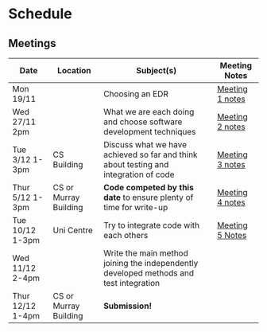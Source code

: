 # Schedule

## Meetings

| Date              | Location        | Subject(s)                                                                           | Meeting Notes                                  |
|-------------------|-----------------|--------------------------------------------------------------------------------------|------------------------------------------------|
| Mon 19/11         |                 | Choosing an EDR                                                                      | [Meeting 1 notes](./meeting_notes/meeting1.md) |
| Wed 27/11 2pm     |                 | What we are each doing and choose software development techniques                    | [Meeting 2 notes](./meeting_notes/meeting2.md) |
| Tue 3/12 1-3pm    | CS Building     | Discuss what we have achieved so far and think about testing and integration of code | [Meeting 3 notes](./meeting_notes/meeting3.md) |
| Thur 5/12 1-3pm   | CS or Murray Building| __Code competed by this date__ to ensure plenty of time for write-up            | [Meeting 4 notes](./meeting_notes/meeting4.md) |
| Tue 10/12 1-3pm   | Uni Centre      | Try to integrate code with each others		                                     | [Meeting 5 Notes](./meeting_notes/meeting5.md) |
| Wed 11/12 2-4pm   |                 | Write the main method joining the independently developed methods and test integration| 			|
| Thur 12/12 1-4pm  | CS or Murray Building| __Submission!__                                                                 |                                                |
